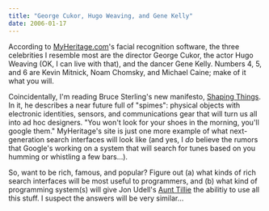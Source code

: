 ```yaml
---
title: "George Cukor, Hugo Weaving, and Gene Kelly"
date: 2006-01-17
---
```

<p>According to <a href="http://www.myheritage.com">MyHeritage.com</a>'s facial recognition software, the three celebrities I resemble most are the director George Cukor, the actor Hugo Weaving (OK, I can live with that), and the dancer Gene Kelly.  Numbers 4, 5, and 6 are Kevin Mitnick, Noam Chomsky, and Michael Caine; make of it what you will.</p>

<p>Coincidentally, I'm reading Bruce Sterling's new manifesto, <a href="http://mitpress.mit.edu/catalog/item/default.asp?ttype=2&amp;tid=10602">Shaping Things</a>.  In it, he describes a near future full of "spimes": physical objects with electronic identities, sensors, and communications gear that will turn us all into ad hoc designers.  "You won't look for your shoes in the morning,  you'll google them."  MyHeritage's site is just one more example of what next-generation search interfaces will look like (and yes, I <em>do</em> believe the rumors that Google's working on a system that will search for tunes based on you humming or whistling a few bars…).</p>

<p>So, want to be rich, famous, and popular? Figure out (a) what kinds of rich search interfaces will be most useful to programmers, and (b) what kind of programming system(s) will give Jon Udell's <a href="http://weblog.infoworld.com/udell/2004/04/04.html">Aunt Tillie</a> the abilitiy to use all this stuff.  I suspect the answers will be very similar…</p>
